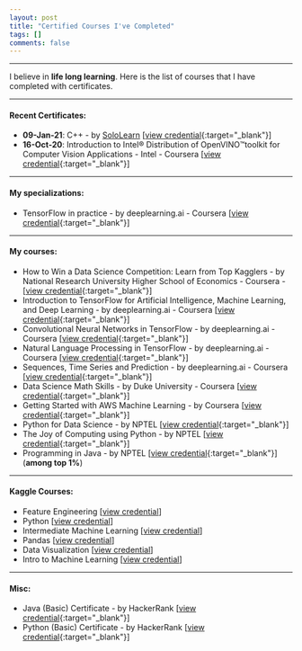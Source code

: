 ```yaml
---
layout: post
title: "Certified Courses I've Completed"
tags: []
comments: false
---
```


---

I believe in **life long learning**. Here is the list of courses that I have completed with certificates.

---

#### Recent Certificates:
* **09-Jan-21**: C++ - by [SoloLearn](https://www.sololearn.com/learning/1051) [[view credential](https://www.sololearn.com/certificates/course/en/19733903/1051/landscape/png){:target="_blank"}]
* **16-Oct-20**: Introduction to Intel® Distribution of OpenVINO™toolkit for Computer Vision Applications - Intel - Coursera [[view credential](https://www.coursera.org/account/accomplishments/certificate/JN3XBBHV2AM5){:target="_blank"}]

---

#### My specializations:
* TensorFlow in practice - by deeplearning.ai - Coursera [[view credential](https://www.coursera.org/account/accomplishments/specialization/certificate/W367WRURG83V){:target="_blank"}]

---
#### My courses:

* How to Win a Data Science Competition: Learn from Top Kagglers - by National Research University Higher School of Economics - Coursera - [[view credential](https://www.coursera.org/account/accomplishments/certificate/MGGEWVK3AZNS){:target="_blank"}]
* Introduction to TensorFlow for Artificial Intelligence, Machine Learning, and Deep Learning - by deeplearning.ai - Coursera [[view credential](https://www.coursera.org/account/accomplishments/certificate/5949WHVLHHTS){:target="_blank"}]
* Convolutional Neural Networks in TensorFlow - by deeplearning.ai - Coursera [[view credential](https://www.coursera.org/account/accomplishments/certificate/TB3V83Z697VE){:target="_blank"}]
* Natural Language Processing in TensorFlow - by deeplearning.ai - Coursera [[view credential](https://www.coursera.org/account/accomplishments/certificate/AWUVJDFZGXBY){:target="_blank"}]
* Sequences, Time Series and Prediction - by deeplearning.ai - Coursera [[view credential](https://www.coursera.org/account/accomplishments/certificate/BS4Z3933P6WZ){:target="_blank"}]
* Data Science Math Skills - by Duke University - Coursera [[view credential](https://www.coursera.org/account/accomplishments/certificate/AVMD8CWCHM73){:target="_blank"}]
* Getting Started with AWS Machine Learning - by Coursera [[view credential](https://www.coursera.org/account/accomplishments/certificate/RZXSDLEUTW32){:target="_blank"}]
* Python for Data Science - by NPTEL [[view credential](https://nptel.ac.in/content/noc/NOC20/SEM1/Ecertificates/106/noc20-cs36/Assignment/Certificates/NPTEL20CS36S1PC957273.jpg){:target="_blank"}]
* The Joy of Computing using Python - by NPTEL [[view credential](https://nptel.ac.in/content/noc/NOC19/SEM2/Ecertificates/106/noc19-cs41/Course/NPTEL19CS41S52160439191170727.jpg){:target="_blank"}]
* Programming in Java - by NPTEL [[view credential](https://nptel.ac.in/content/noc/NOC19/SEM1/Ecertificates/106/noc19-cs07/Course/NPTEL19CS07S52070147191167482.jpg){:target="_blank"}] (**among top 1%**)

---

#### Kaggle Courses:
* Feature Engineering [[view credential](https://www.kaggle.com/learn/certification/shrishailgajbhar/feature-engineering)]
* Python [[view credential](https://www.kaggle.com/learn/certification/shrishailgajbhar/python)]
* Intermediate Machine Learning [[view credential](https://www.kaggle.com/learn/certification/shrishailgajbhar/intermediate-machine-learning)]
* Pandas [[view credential](https://www.kaggle.com/learn/certification/shrishailgajbhar/pandas)]
* Data Visualization [[view credential](https://www.kaggle.com/learn/certification/shrishailgajbhar/data-visualization)]
* Intro to Machine Learning [[view credential](https://www.kaggle.com/learn/certification/shrishailgajbhar/intro-to-machine-learning)]

---
#### Misc:
* Java (Basic) Certificate - by HackerRank [[view credential](https://www.hackerrank.com/certificates/f10ec6d8414e){:target="_blank"}]
* Python (Basic) Certificate - by HackerRank [[view credential](https://www.hackerrank.com/certificates/cc2b742ce586){:target="_blank"}]
